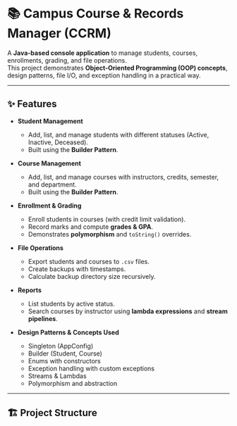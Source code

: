# 📚 Campus Course & Records Manager (CCRM)

A **Java-based console application** to manage students, courses, enrollments, grading, and file operations.  
This project demonstrates **Object-Oriented Programming (OOP) concepts**, design patterns, file I/O, and exception handling in a practical way.

---

## ✨ Features

- **Student Management**
  - Add, list, and manage students with different statuses (Active, Inactive, Deceased).
  - Built using the **Builder Pattern**.
  
- **Course Management**
  - Add, list, and manage courses with instructors, credits, semester, and department.
  - Built using the **Builder Pattern**.
  
- **Enrollment & Grading**
  - Enroll students in courses (with credit limit validation).
  - Record marks and compute **grades & GPA**.
  - Demonstrates **polymorphism** and `toString()` overrides.
  
- **File Operations**
  - Export students and courses to `.csv` files.
  - Create backups with timestamps.
  - Calculate backup directory size recursively.

- **Reports**
  - List students by active status.
  - Search courses by instructor using **lambda expressions** and **stream pipelines**.

- **Design Patterns & Concepts Used**
  - Singleton (AppConfig)
  - Builder (Student, Course)
  - Enums with constructors
  - Exception handling with custom exceptions
  - Streams & Lambdas
  - Polymorphism and abstraction

---

## 🏗️ Project Structure

